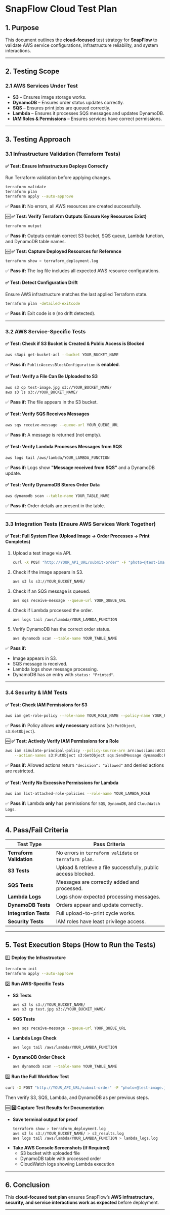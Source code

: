 # **SnapFlow Cloud Test Plan**  

## **1. Purpose**  
This document outlines the **cloud-focused** test strategy for **SnapFlow** to validate AWS service configurations, infrastructure reliability, and system interactions.  

---

## **2. Testing Scope**  
### **2.1 AWS Services Under Test**  
- **S3** – Ensures image storage works.  
- **DynamoDB** – Ensures order status updates correctly.  
- **SQS** – Ensures print jobs are queued correctly.  
- **Lambda** – Ensures it processes SQS messages and updates DynamoDB.  
- **IAM Roles & Permissions** – Ensures services have correct permissions.  

---

## **3. Testing Approach**  
### **3.1 Infrastructure Validation (Terraform Tests)**  
#### **✅ Test: Ensure Infrastructure Deploys Correctly**  
Run Terraform validation before applying changes.  
```sh
terraform validate
terraform plan
terraform apply --auto-approve
```
✅ **Pass if:** No errors, all AWS resources are created successfully.  

🆕 **✅ Test: Verify Terraform Outputs (Ensure Key Resources Exist)**  
```sh
terraform output
```
✅ **Pass if:** Outputs contain correct S3 bucket, SQS queue, Lambda function, and DynamoDB table names.  

🆕 **✅ Test: Capture Deployed Resources for Reference**  
```sh
terraform show > terraform_deployment.log
```
✅ **Pass if:** The log file includes all expected AWS resource configurations.  

#### **✅ Test: Detect Configuration Drift**  
Ensure AWS infrastructure matches the last applied Terraform state.  
```sh
terraform plan -detailed-exitcode
```
✅ **Pass if:** Exit code is `0` (no drift detected).  

---

### **3.2 AWS Service-Specific Tests**  
#### **✅ Test: Check if S3 Bucket is Created & Public Access is Blocked**  
```sh
aws s3api get-bucket-acl --bucket YOUR_BUCKET_NAME
```
✅ **Pass if:** `PublicAccessBlockConfiguration` is **enabled**.  

#### **✅ Test: Verify a File Can Be Uploaded to S3**  
```sh
aws s3 cp test-image.jpg s3://YOUR_BUCKET_NAME/
aws s3 ls s3://YOUR_BUCKET_NAME/
```
✅ **Pass if:** The file appears in the S3 bucket.  

#### **✅ Test: Verify SQS Receives Messages**  
```sh
aws sqs receive-message --queue-url YOUR_QUEUE_URL
```
✅ **Pass if:** A message is returned (not empty).  

#### **✅ Test: Verify Lambda Processes Messages from SQS**  
```sh
aws logs tail /aws/lambda/YOUR_LAMBDA_FUNCTION
```
✅ **Pass if:** Logs show **"Message received from SQS"** and a DynamoDB update.  

#### **✅ Test: Verify DynamoDB Stores Order Data**  
```sh
aws dynamodb scan --table-name YOUR_TABLE_NAME
```
✅ **Pass if:** Order details are present in the table.  

---

### **3.3 Integration Tests (Ensure AWS Services Work Together)**  
#### **✅ Test: Full System Flow (Upload Image → Order Processes → Print Completes)**  
1. Upload a test image via API.  
   ```sh
   curl -X POST "http://YOUR_API_URL/submit-order" -F "photo=@test-image.jpg" -F "name=John Doe"
   ```
2. Check if the image appears in S3.  
   ```sh
   aws s3 ls s3://YOUR_BUCKET_NAME/
   ```
3. Check if an SQS message is queued.  
   ```sh
   aws sqs receive-message --queue-url YOUR_QUEUE_URL
   ```
4. Check if Lambda processed the order.  
   ```sh
   aws logs tail /aws/lambda/YOUR_LAMBDA_FUNCTION
   ```
5. Verify DynamoDB has the correct order status.  
   ```sh
   aws dynamodb scan --table-name YOUR_TABLE_NAME
   ```

✅ **Pass if:**  
- Image appears in S3.  
- SQS message is received.  
- Lambda logs show message processing.  
- DynamoDB has an entry with `status: "Printed"`.  

---

### **3.4 Security & IAM Tests**  
#### **✅ Test: Check IAM Permissions for S3**  
```sh
aws iam get-role-policy --role-name YOUR_ROLE_NAME --policy-name YOUR_POLICY_NAME
```
✅ **Pass if:** Policy allows **only necessary** actions (`s3:PutObject`, `s3:GetObject`).  

🆕 **✅ Test: Actively Verify IAM Permissions for a Role**  
```sh
aws iam simulate-principal-policy --policy-source-arn arn:aws:iam::ACCOUNT_ID:role/YOUR_ROLE_NAME \
    --action-names s3:PutObject s3:GetObject sqs:SendMessage dynamodb:PutItem
```
✅ **Pass if:** Allowed actions return `"decision": "allowed"` and denied actions are restricted.  

#### **✅ Test: Verify No Excessive Permissions for Lambda**  
```sh
aws iam list-attached-role-policies --role-name YOUR_LAMBDA_ROLE
```
✅ **Pass if:** Lambda **only** has permissions for `SQS`, `DynamoDB`, and `CloudWatch Logs`.  

---

## **4. Pass/Fail Criteria**  
| Test Type               | Pass Criteria |
|-------------------------|--------------|
| **Terraform Validation** | No errors in `terraform validate` or `terraform plan`. |
| **S3 Tests** | Upload & retrieve a file successfully, public access blocked. |
| **SQS Tests** | Messages are correctly added and processed. |
| **Lambda Logs** | Logs show expected processing messages. |
| **DynamoDB Tests** | Orders appear and update correctly. |
| **Integration Tests** | Full upload-to-print cycle works. |
| **Security Tests** | IAM roles have least privilege access. |

---

## **5. Test Execution Steps (How to Run the Tests)**  
1️⃣ **Deploy the Infrastructure**  
```sh
terraform init
terraform apply --auto-approve
```

2️⃣ **Run AWS-Specific Tests**  
- **S3 Tests**  
  ```sh
  aws s3 ls s3://YOUR_BUCKET_NAME/
  aws s3 cp test.jpg s3://YOUR_BUCKET_NAME/
  ```

- **SQS Tests**  
  ```sh
  aws sqs receive-message --queue-url YOUR_QUEUE_URL
  ```

- **Lambda Logs Check**  
  ```sh
  aws logs tail /aws/lambda/YOUR_LAMBDA_FUNCTION
  ```

- **DynamoDB Order Check**  
  ```sh
  aws dynamodb scan --table-name YOUR_TABLE_NAME
  ```

3️⃣ **Run the Full Workflow Test**  
```sh
curl -X POST "http://YOUR_API_URL/submit-order" -F "photo=@test-image.jpg" -F "name=John Doe"
```
Then verify S3, SQS, Lambda, and DynamoDB as per previous steps.  

🆕 **4️⃣ Capture Test Results for Documentation**  
- **Save terminal output for proof**  
  ```sh
  terraform show > terraform_deployment.log
  aws s3 ls s3://YOUR_BUCKET_NAME/ > s3_results.log
  aws logs tail /aws/lambda/YOUR_LAMBDA_FUNCTION > lambda_logs.log
  ```
- **Take AWS Console Screenshots (If Required)**  
  - S3 bucket with uploaded file  
  - DynamoDB table with processed order  
  - CloudWatch logs showing Lambda execution  

---

## **6. Conclusion**  
This **cloud-focused test plan** ensures SnapFlow’s **AWS infrastructure, security, and service interactions work as expected** before deployment.  

---